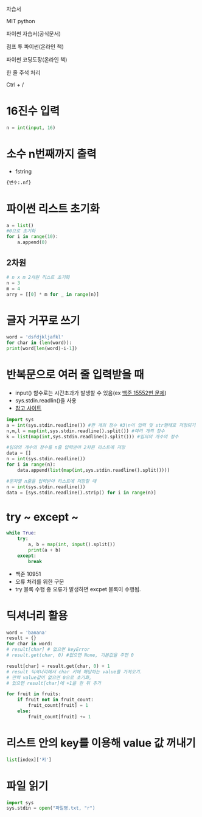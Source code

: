 자습서

MIT python

파이썬 자습서(공식문서)

점프 투 파이썬(온라인 책)

파이썬 코딩도장(온라인 책)

한 줄 주석 처리

Ctrl + /

# 16진수 입력

```python
n = int(input, 16)
```

# 소수 n번째까지 출력

- fstring

```python
{변수:.nf}
```

# 파이썬 리스트 초기화

```python
a = list()
#0으로 초기화
for i in range(10):
    a.append(0)
```

## 2차원

```python
# n x m 2차원 리스트 초기화
n = 3
m = 4
arry = [[0] * m for _ in range(n)]
```

# 글자 거꾸로 쓰기

```python
word = 'dsfdjkljafkl'
for char in (len(word)):
print(word[len(word)-i-1])
```

# 반복문으로 여러 줄 입력받을 때

- input() 함수로는 시간초과가 발생할 수 있음(ex [백준 15552번 문제](https://www.acmicpc.net/problem/15552))
- sys.stdin.readlin()을 사용
- [참고 사이트](https://velog.io/@yeseolee/Python-%ED%8C%8C%EC%9D%B4%EC%8D%AC-%EC%9E%85%EB%A0%A5-%EC%A0%95%EB%A6%ACsys.stdin.readline)

```python
import sys
a = int(sys.stdin.readline()) #한 개의 정수 #3\n이 입력 및 str형태로 저장되기 때문에 int로 형변환
n,m,l = map(int,sys.stdin.readline().split()) #여러 개의 정수
k = list(map(int,sys.stdin.readline().split())) #임의의 개수의 정수

#임의의 개수의 정수를 n줄 입력받아 2차원 리스트에 저장
data = []
n = int(sys.stdin.readline())
for i in range(n):
    data.append(list(map(int,sys.stdin.readline().split())))

#문자열 n줄을 입력받아 리스트에 저장할 때
n = int(sys.stdin.readline())
data = [sys.stdin.readline().strip() for i in range(n)]
```

# try ~ except ~

```python
while True:
    try:
        a, b = map(int, input().split())
        print(a + b)
    except:
        break
```

- 백준 10951
- 오류 처리를 위한 구문
- try 블록 수행 중 오류가 발생하면 excpet 블록이 수행됨.

# 딕셔너리 활용

```python
word = 'banana'
result = {}
for char in word:
# result[char] # 없으면 keyError
# result.get(char, 0) #없으면 None, 기본값을 주면 0

result[char] = result.get(char, 0) + 1
# result 딕셔너리에서 char 키에 해당하는 value를 가져오기.
# 만약 value값이 없으면 0으로 초기화, 
# 있으면 result[char]에 +1을 한 뒤 추가 
```

```python
for fruit in fruits:
    if fruit not in fruit_count:
        fruit_count[fruit] = 1
    else:
        fruit_count[fruit] += 1
```

# 리스트 안의 key를 이용해 value 값 꺼내기

```python
list[index]['키']
```

# 파일 읽기

```python
import sys
sys.stdin = open("파일명.txt, "r")
```

